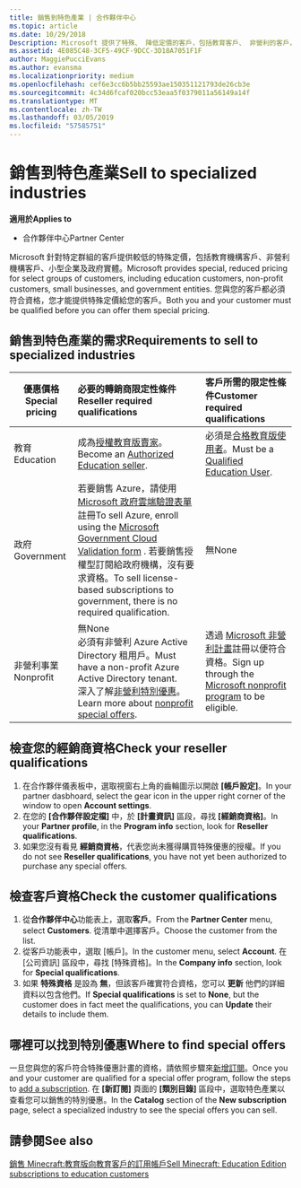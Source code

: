 ```yaml
---
title: 銷售到特色產業 | 合作夥伴中心
ms.topic: article
ms.date: 10/29/2018
Description: Microsoft 提供了特殊、 降低定價的客戶，包括教育客戶、 非營利的客戶，以及政府使用者選取的群組。
ms.assetid: 4E085C48-3CF5-49CF-9DCC-3D18A7051F1F
author: MaggiePucciEvans
ms.author: evansma
ms.localizationpriority: medium
ms.openlocfilehash: cef6e3cc6b5bb25593ae150351121793de26cb3e
ms.sourcegitcommit: 4c34d6fcaf020bcc53eaa5f0379011a56149a14f
ms.translationtype: MT
ms.contentlocale: zh-TW
ms.lasthandoff: 03/05/2019
ms.locfileid: "57585751"
---
```

# <a name="sell-to-specialized-industries"></a><span data-ttu-id="ed6b8-103">銷售到特色產業</span><span class="sxs-lookup"><span data-stu-id="ed6b8-103">Sell to specialized industries</span></span>

<span data-ttu-id="ed6b8-104">**適用於**</span><span class="sxs-lookup"><span data-stu-id="ed6b8-104">**Applies to**</span></span>

-  <span data-ttu-id="ed6b8-105">合作夥伴中心</span><span class="sxs-lookup"><span data-stu-id="ed6b8-105">Partner Center</span></span>

<span data-ttu-id="ed6b8-106">Microsoft 針對特定群組的客戶提供較低的特殊定價，包括教育機構客戶、非營利機構客戶、小型企業及政府實體。</span><span class="sxs-lookup"><span data-stu-id="ed6b8-106">Microsoft provides special, reduced pricing for select groups of customers, including education customers, non-profit customers, small businesses, and government entities.</span></span> <span data-ttu-id="ed6b8-107">您與您的客戶都必須符合資格，您才能提供特殊定價給您的客戶。</span><span class="sxs-lookup"><span data-stu-id="ed6b8-107">Both you and your customer must be qualified before you can offer them special pricing.</span></span> 

## <a name="requirements-to-sell-to-specialized-industries"></a><span data-ttu-id="ed6b8-108">銷售到特色產業的需求</span><span class="sxs-lookup"><span data-stu-id="ed6b8-108">Requirements to sell to specialized industries</span></span>

|<span data-ttu-id="ed6b8-109">**優惠價格**</span><span class="sxs-lookup"><span data-stu-id="ed6b8-109">**Special pricing**</span></span>   |<span data-ttu-id="ed6b8-110">**必要的轉銷商限定性條件**</span><span class="sxs-lookup"><span data-stu-id="ed6b8-110">**Reseller required qualifications**</span></span>   |<span data-ttu-id="ed6b8-111">**客戶所需的限定性條件**</span><span class="sxs-lookup"><span data-stu-id="ed6b8-111">**Customer required qualifications**</span></span>   |
|----------------------------|:---------------------------------|:------------------------------------------|
|<span data-ttu-id="ed6b8-112">教育</span><span class="sxs-lookup"><span data-stu-id="ed6b8-112">Education</span></span>   |<span data-ttu-id="ed6b8-113">成為[授權教育版賣家](https://www.mepn.com)。</span><span class="sxs-lookup"><span data-stu-id="ed6b8-113">Become an [Authorized Education seller](https://www.mepn.com).</span></span>   | <span data-ttu-id="ed6b8-114">必須是[合格教育版使用者](https://www.microsoftvolumelicensing.com/DocumentSearch.aspx?Mode=3&DocumentTypeId=7)。</span><span class="sxs-lookup"><span data-stu-id="ed6b8-114">Must be a [Qualified Education User](https://www.microsoftvolumelicensing.com/DocumentSearch.aspx?Mode=3&DocumentTypeId=7).</span></span>   |
|<span data-ttu-id="ed6b8-115">政府</span><span class="sxs-lookup"><span data-stu-id="ed6b8-115">Government</span></span>   |<span data-ttu-id="ed6b8-116">若要銷售 Azure，請使用 [Microsoft 政府雲端驗證表單](https://azuregov.microsoft.com/csp)註冊</span><span class="sxs-lookup"><span data-stu-id="ed6b8-116">To sell Azure, enroll using the [Microsoft Government Cloud Validation form](https://azuregov.microsoft.com/csp) .</span></span> <span data-ttu-id="ed6b8-117">若要銷售授權型訂閱給政府機構，沒有要求資格。</span><span class="sxs-lookup"><span data-stu-id="ed6b8-117">To sell license-based subscriptions to government, there is no required qualification.</span></span>|   <span data-ttu-id="ed6b8-118">無</span><span class="sxs-lookup"><span data-stu-id="ed6b8-118">None</span></span>|
|<span data-ttu-id="ed6b8-119">非營利事業</span><span class="sxs-lookup"><span data-stu-id="ed6b8-119">Nonprofit</span></span>  |<span data-ttu-id="ed6b8-120">無</span><span class="sxs-lookup"><span data-stu-id="ed6b8-120">None</span></span><br><span data-ttu-id="ed6b8-121">必須有非營利 Azure Active Directory 租用戶。</span><span class="sxs-lookup"><span data-stu-id="ed6b8-121">Must have a non-profit Azure Active Directory tenant.</span></span><br><span data-ttu-id="ed6b8-122">深入了解[非營利特別優惠](https://assetsprod.microsoft.com/mpn/en-us/nonprofit-skus-in-csp-faq.pdf)。</span><span class="sxs-lookup"><span data-stu-id="ed6b8-122">Learn more about [nonprofit special offers](https://assetsprod.microsoft.com/mpn/en-us/nonprofit-skus-in-csp-faq.pdf).</span></span>   |<span data-ttu-id="ed6b8-123">透過 [Microsoft 非營利計畫](https://nonprofit.microsoft.com/#/register)註冊以便符合資格。</span><span class="sxs-lookup"><span data-stu-id="ed6b8-123">Sign up through the [Microsoft nonprofit program](https://nonprofit.microsoft.com/#/register) to be eligible.</span></span>   |


## <a name="check-your-reseller-qualifications"></a><span data-ttu-id="ed6b8-124">檢查您的經銷商資格</span><span class="sxs-lookup"><span data-stu-id="ed6b8-124">Check your reseller qualifications</span></span>

1.  <span data-ttu-id="ed6b8-125">在合作夥伴儀表板中，選取視窗右上角的齒輪圖示以開啟 **\[帳戶設定\]**。</span><span class="sxs-lookup"><span data-stu-id="ed6b8-125">In your partner dasbhoard, select the gear icon in the upper right corner of the window to open **Account settings**.</span></span>
2.  <span data-ttu-id="ed6b8-126">在您的 **\[合作夥伴設定檔\]** 中，於 **\[計畫資訊\]** 區段，尋找 **\[經銷商資格\]**。</span><span class="sxs-lookup"><span data-stu-id="ed6b8-126">In your **Partner profile**, in the **Program info** section, look for **Reseller qualifications**.</span></span>
3.  <span data-ttu-id="ed6b8-127">如果您沒有看見 **經銷商資格**，代表您尚未獲得購買特殊優惠的授權。</span><span class="sxs-lookup"><span data-stu-id="ed6b8-127">If you do not see **Reseller qualifications**, you have not yet been authorized to purchase any special offers.</span></span>

## <a name="check-the-customer-qualifications"></a><span data-ttu-id="ed6b8-128">檢查客戶資格</span><span class="sxs-lookup"><span data-stu-id="ed6b8-128">Check the customer qualifications</span></span>

1.  <span data-ttu-id="ed6b8-129">從**合作夥伴中心**功能表上，選取**客戶**。</span><span class="sxs-lookup"><span data-stu-id="ed6b8-129">From the **Partner Center** menu, select **Customers**.</span></span> <span data-ttu-id="ed6b8-130">從清單中選擇客戶。</span><span class="sxs-lookup"><span data-stu-id="ed6b8-130">Choose the customer from the list.</span></span>
2.  <span data-ttu-id="ed6b8-131">從客戶功能表中，選取 \[帳戶\]。</span><span class="sxs-lookup"><span data-stu-id="ed6b8-131">In the customer menu, select **Account**.</span></span> <span data-ttu-id="ed6b8-132">在 \[公司資訊\] 區段中，尋找 \[特殊資格\]。</span><span class="sxs-lookup"><span data-stu-id="ed6b8-132">In the **Company info** section, look for **Special qualifications**.</span></span>
3.  <span data-ttu-id="ed6b8-133">如果 **特殊資格** 是設為 **無**，但該客戶確實符合資格，您可以 **更新** 他們的詳細資料以包含他們。</span><span class="sxs-lookup"><span data-stu-id="ed6b8-133">If **Special qualifications** is set to **None**, but the customer does in fact meet the qualifications, you can **Update** their details to include them.</span></span>

## <a name="where-to-find-special-offers"></a><span data-ttu-id="ed6b8-134">哪裡可以找到特別優惠</span><span class="sxs-lookup"><span data-stu-id="ed6b8-134">Where to find special offers</span></span>

<span data-ttu-id="ed6b8-135">一旦您與您的客戶符合特殊優惠計畫的資格，請依照步驟來[新增訂閱](create-a-new-subscription.md)。</span><span class="sxs-lookup"><span data-stu-id="ed6b8-135">Once you and your customer are qualified for a special offer program, follow the steps to [add a subscription](create-a-new-subscription.md).</span></span> <span data-ttu-id="ed6b8-136">在 **\[新訂閱]** 頁面的 **\[類別目錄\]** 區段中，選取特色產業以查看您可以銷售的特別優惠。</span><span class="sxs-lookup"><span data-stu-id="ed6b8-136">In the **Catalog** section of the **New subscription** page, select a specialized industry to see the special offers you can sell.</span></span>

## <a name="see-also"></a><span data-ttu-id="ed6b8-137">請參閱</span><span class="sxs-lookup"><span data-stu-id="ed6b8-137">See also</span></span>

[<span data-ttu-id="ed6b8-138">銷售 Minecraft:教育版向教育客戶的訂用帳戶</span><span class="sxs-lookup"><span data-stu-id="ed6b8-138">Sell Minecraft: Education Edition subscriptions to education customers</span></span>](minecraft-subscriptions.md)


 

 

 




